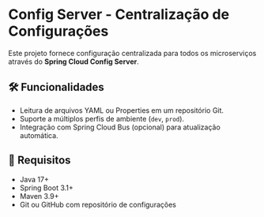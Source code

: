 # Config Server - Centralização de Configurações

Este projeto fornece configuração centralizada para todos os microserviços através do **Spring Cloud Config Server**.

## 🛠️ Funcionalidades

- Leitura de arquivos YAML ou Properties em um repositório Git.
- Suporte a múltiplos perfis de ambiente (`dev`, `prod`).
- Integração com Spring Cloud Bus (opcional) para atualização automática.

## 🧭 Requisitos

- Java 17+
- Spring Boot 3.1+
- Maven 3.9+
- Git ou GitHub com repositório de configurações
